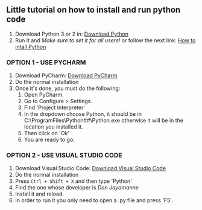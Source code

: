 ## Little tutorial on how to install and run python code

1. Download Python 3 or 2 in:
    [Download Python](https://www.python.org/downloads/)
2. Run it and *Make sure to set it for all users!* or follow the next link:
    [How to intall Python](https://www.howtogeek.com/197947/how-to-install-python-on-windows/)

### OPTION 1 - USE PYCHARM

1. Download PyCharm:
    [Download PyCharm](https://www.jetbrains.com/pycharm/download)
2. Do the normal installation
3. Once it's done, you must do the following:
    1. Open PyCharm.
    2. Go to Configure > Settings.
    3. Find 'Project Interpreter'
    4. In the dropdown choose Python, it should be in C:\ProgramFiles\Python##\Python.exe otherwise it will be in the location you installed it.
    5. Then click on 'Ok'
    6. You are ready to go.

### OPTION 2 - USE VISUAL STUDIO CODE

1. Download Visual Studio Code:
    [Download Visual Studio Code](https://code.visualstudio.com/download)
2. Do the normal installation
3. Press `Ctrl + Shift + X` and then type 'Python'
4. Find the one whose developer is *Don Jayamanne*
5. Install it and reload.
6. In order to run it you only need to open a .py file and press 'F5'.